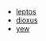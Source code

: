 - [leptos](https://discord.com/channels/1031524867910148188/1121129787126202440)
- [dioxus](https://discord.com/channels/899851952891002890/943190901159768136)
- [yew](https://discord.com/channels/701068342760570933/752197847041966130)